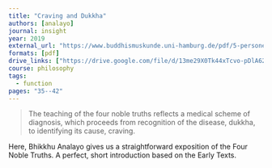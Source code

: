```yaml
---
title: "Craving and Dukkha"
authors: [analayo]
journal: insight
year: 2019
external_url: "https://www.buddhismuskunde.uni-hamburg.de/pdf/5-personen/analayo/cravingdukkha.pdf"
formats: [pdf]
drive_links: ["https://drive.google.com/file/d/13me29X0Tk44xTcvo-pDlA62ejh7GUXKs/view?usp=drivesdk"]
course: philosophy
tags:
  - function
pages: "35--42"
---
```


> The teaching of the four noble truths reflects a medical scheme of diagnosis, which proceeds from recognition of the disease, dukkha, to identifying its cause, craving.

Here, Bhikkhu Analayo gives us a straightforward exposition of the Four Noble Truths. A perfect, short introduction based on the Early Texts.
